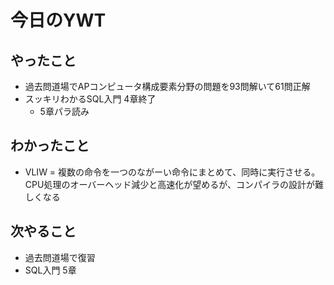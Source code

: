 # 今日のYWT

## やったこと

- 過去問道場でAPコンピュータ構成要素分野の問題を93問解いて61問正解
- スッキリわかるSQL入門 4章終了
  - 5章パラ読み

## わかったこと

- VLIW = 複数の命令を一つのながーい命令にまとめて、同時に実行させる。CPU処理のオーバーヘッド減少と高速化が望めるが、コンパイラの設計が難しくなる

## 次やること

- 過去問道場で復習
- SQL入門 5章
